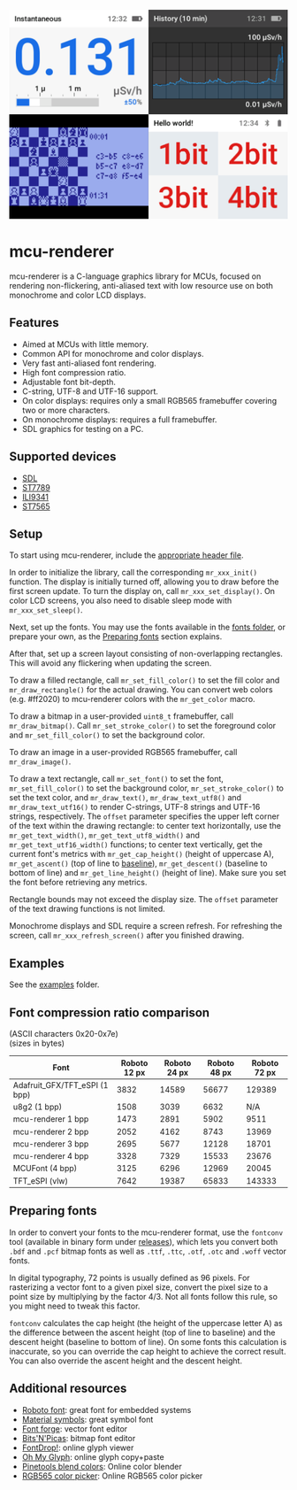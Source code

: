 ![Project logo](docs/img/mcu-renderer-title.png)

# mcu-renderer

mcu-renderer is a C-language graphics library for MCUs, focused on rendering non-flickering, anti-aliased text with low resource use on both monochrome and color LCD displays.

## Features

* Aimed at MCUs with little memory.
* Common API for monochrome and color displays.
* Very fast anti-aliased font rendering.
* High font compression ratio.
* Adjustable font bit-depth.
* C-string, UTF-8 and UTF-16 support.
* On color displays: requires only a small RGB565 framebuffer covering two or more characters.
* On monochrome displays: requires a full framebuffer.
* SDL graphics for testing on a PC.

## Supported devices

* [SDL](docs/supported-devices.md#sdl)
* [ST7789](docs/supported-devices.md#st7789)
* [ILI9341](docs/supported-devices.md#ili9341)
* [ST7565](docs/supported-devices.md#st7565)

## Setup

To start using mcu-renderer, include the [appropriate header file](docs/supported-devices.md).

In order to initialize the library, call the corresponding `mr_xxx_init()` function. The display is initially turned off, allowing you to draw before the first screen update. To turn the display on, call `mr_xxx_set_display()`. On color LCD screens, you also need to disable sleep mode with `mr_xxx_set_sleep()`.

Next, set up the fonts. You may use the fonts available in the [fonts folder](fonts), or prepare your own, as the [Preparing fonts](#preparing-fonts) section explains.

After that, set up a screen layout consisting of non-overlapping rectangles. This will avoid any flickering when updating the screen.

To draw a filled rectangle, call `mr_set_fill_color()` to set the fill color and `mr_draw_rectangle()` for the actual drawing. You can convert web colors (e.g. #ff2020) to mcu-renderer colors with the `mr_get_color` macro.

To draw a bitmap in a user-provided `uint8_t` framebuffer, call `mr_draw_bitmap()`. Call `mr_set_stroke_color()` to set the foreground color and `mr_set_fill_color()` to set the background color.

To draw an image in a user-provided RGB565 framebuffer, call `mr_draw_image()`.

To draw a text rectangle, call `mr_set_font()` to set the font, `mr_set_fill_color()` to set the background color, `mr_set_stroke_color()` to set the text color, and `mr_draw_text()`, `mr_draw_text_utf8()` and `mr_draw_text_utf16()` to render C-strings, UTF-8 strings and UTF-16 strings, respectively. The `offset` parameter specifies the upper left corner of the text within the drawing rectangle: to center text horizontally, use the `mr_get_text_width()`, `mr_get_text_utf8_width()` and `mr_get_text_utf16_width()` functions; to center text vertically, get the current font's metrics with `mr_get_cap_height()` (height of uppercase A), `mr_get_ascent()` (top of line to [baseline](https://en.wikipedia.org/wiki/Baseline_(typography))), `mr_get_descent()` (baseline to bottom of line) and `mr_get_line_height()` (height of line). Make sure you set the font before retrieving any metrics.

Rectangle bounds may not exceed the display size. The `offset` parameter of the text drawing functions is not limited.

Monochrome displays and SDL require a screen refresh. For refreshing the screen, call `mr_xxx_refresh_screen()` after you finished drawing.

## Examples

See the [examples](examples) folder.

## Font compression ratio comparison

(ASCII characters 0x20-0x7e)  
(sizes in bytes)

| Font                          | Roboto 12 px | Roboto 24 px | Roboto 48 px | Roboto 72 px |
|-------------------------------|--------------|--------------|--------------|--------------|
| Adafruit_GFX/TFT_eSPI (1 bpp) | 3832         | 14589        | 56677        | 129389       |
| u8g2 (1 bpp)                  | 1508         | 3039         | 6632         | N/A          |
| mcu-renderer 1 bpp            | 1473         | 2891         | 5902         | 9511         |
| mcu-renderer 2 bpp            | 2052         | 4162         | 8743         | 13969        |
| mcu-renderer 3 bpp            | 2695         | 5677         | 12128        | 18701        |
| mcu-renderer 4 bpp            | 3328         | 7329         | 15533        | 23676        |
| MCUFont (4 bpp)               | 3125         | 6296         | 12969        | 20045        |
| TFT_eSPI (vlw)                | 7642         | 19387        | 65833        | 143333       |

## Preparing fonts

In order to convert your fonts to the mcu-renderer format, use the `fontconv` tool (available in binary form under [releases](releases)), which lets you convert both `.bdf` and `.pcf` bitmap fonts as well as `.ttf`, `.ttc`, `.otf`, `.otc` and `.woff` vector fonts.

In digital typography, 72 points is usually defined as 96 pixels. For rasterizing a vector font to a given pixel size, convert the pixel size to a point size by multiplying by the factor 4/3. Not all fonts follow this rule, so you might need to tweak this factor.

`fontconv` calculates the cap height (the height of the uppercase letter A) as the difference between the ascent height (top of line to baseline) and the descent height (baseline to bottom of line). On some fonts this calculation is inaccurate, so you can override the cap height to achieve the correct result. You can also override the ascent height and the descent height.

## Additional resources

* [Roboto font](https://fonts.google.com/specimen/Roboto): great font for embedded systems
* [Material symbols](https://fonts.google.com/icons): great symbol font
* [Font forge](https://fontforge.org/): vector font editor
* [Bits'N'Picas](https://github.com/kreativekorp/bitsnpicas): bitmap font editor
* [FontDrop!](https://fontdrop.info/): online glyph viewer
* [Oh My Glyph](https://www.ohmyglyph.com/): online glyph copy+paste
* [Pinetools blend colors](https://pinetools.com/blend-colors): Online color blender
* [RGB565 color picker](https://rgbcolorpicker.com/565): Online RGB565 color picker
